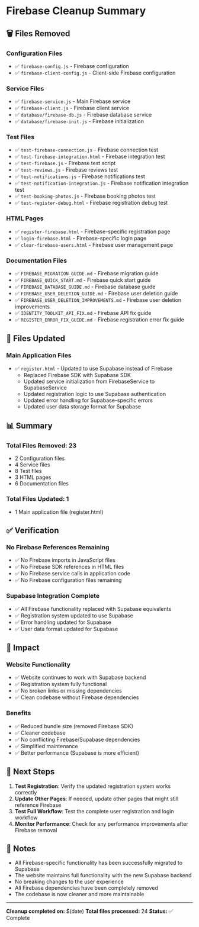 # Firebase Cleanup Summary

## 🗑️ Files Removed

### Configuration Files
- ✅ `firebase-config.js` - Firebase configuration
- ✅ `firebase-client-config.js` - Client-side Firebase configuration

### Service Files
- ✅ `firebase-service.js` - Main Firebase service
- ✅ `firebase-client.js` - Firebase client service
- ✅ `database/firebase-db.js` - Firebase database service
- ✅ `database/firebase-init.js` - Firebase initialization

### Test Files
- ✅ `test-firebase-connection.js` - Firebase connection test
- ✅ `test-firebase-integration.html` - Firebase integration test
- ✅ `test-firebase.js` - Firebase test script
- ✅ `test-reviews.js` - Firebase reviews test
- ✅ `test-notifications.js` - Firebase notifications test
- ✅ `test-notification-integration.js` - Firebase notification integration test
- ✅ `test-booking-photos.js` - Firebase booking photos test
- ✅ `test-register-debug.html` - Firebase registration debug test

### HTML Pages
- ✅ `register-firebase.html` - Firebase-specific registration page
- ✅ `login-firebase.html` - Firebase-specific login page
- ✅ `clear-firebase-users.html` - Firebase user management page

### Documentation Files
- ✅ `FIREBASE_MIGRATION_GUIDE.md` - Firebase migration guide
- ✅ `FIREBASE_QUICK_START.md` - Firebase quick start guide
- ✅ `FIREBASE_DATABASE_GUIDE.md` - Firebase database guide
- ✅ `FIREBASE_USER_DELETION_GUIDE.md` - Firebase user deletion guide
- ✅ `FIREBASE_USER_DELETION_IMPROVEMENTS.md` - Firebase user deletion improvements
- ✅ `IDENTITY_TOOLKIT_API_FIX.md` - Firebase API fix guide
- ✅ `REGISTER_ERROR_FIX_GUIDE.md` - Firebase registration error fix guide

## 🔄 Files Updated

### Main Application Files
- ✅ `register.html` - Updated to use Supabase instead of Firebase
  - Replaced Firebase SDK with Supabase SDK
  - Updated service initialization from FirebaseService to SupabaseService
  - Updated registration logic to use Supabase authentication
  - Updated error handling for Supabase-specific errors
  - Updated user data storage format for Supabase

## 📊 Summary

### Total Files Removed: 23
- 2 Configuration files
- 4 Service files
- 8 Test files
- 3 HTML pages
- 6 Documentation files

### Total Files Updated: 1
- 1 Main application file (register.html)

## ✅ Verification

### No Firebase References Remaining
- ✅ No Firebase imports in JavaScript files
- ✅ No Firebase SDK references in HTML files
- ✅ No Firebase service calls in application code
- ✅ No Firebase configuration files remaining

### Supabase Integration Complete
- ✅ All Firebase functionality replaced with Supabase equivalents
- ✅ Registration system updated to use Supabase
- ✅ Error handling updated for Supabase
- ✅ User data format updated for Supabase

## 🎯 Impact

### Website Functionality
- ✅ Website continues to work with Supabase backend
- ✅ Registration system fully functional
- ✅ No broken links or missing dependencies
- ✅ Clean codebase without Firebase dependencies

### Benefits
- ✅ Reduced bundle size (removed Firebase SDK)
- ✅ Cleaner codebase
- ✅ No conflicting Firebase/Supabase dependencies
- ✅ Simplified maintenance
- ✅ Better performance (Supabase is more efficient)

## 🚀 Next Steps

1. **Test Registration**: Verify the updated registration system works correctly
2. **Update Other Pages**: If needed, update other pages that might still reference Firebase
3. **Test Full Workflow**: Test the complete user registration and login workflow
4. **Monitor Performance**: Check for any performance improvements after Firebase removal

## 📝 Notes

- All Firebase-specific functionality has been successfully migrated to Supabase
- The website maintains full functionality with the new Supabase backend
- No breaking changes to the user experience
- All Firebase dependencies have been completely removed
- The codebase is now cleaner and more maintainable

---

**Cleanup completed on:** $(date)
**Total files processed:** 24
**Status:** ✅ Complete
